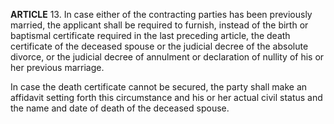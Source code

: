 **ARTICLE** 13. In case either of the contracting parties has been previously married, the applicant shall be required to furnish, instead of the birth or baptismal certificate required in the last preceding article, the death certificate of the deceased spouse or the judicial decree of the absolute divorce, or the judicial decree of annulment or declaration of nullity of his or her previous marriage.

In case the death certificate cannot be secured, the party shall make an affidavit setting forth this circumstance and his or her actual civil status and the name and date of death of the deceased spouse. 